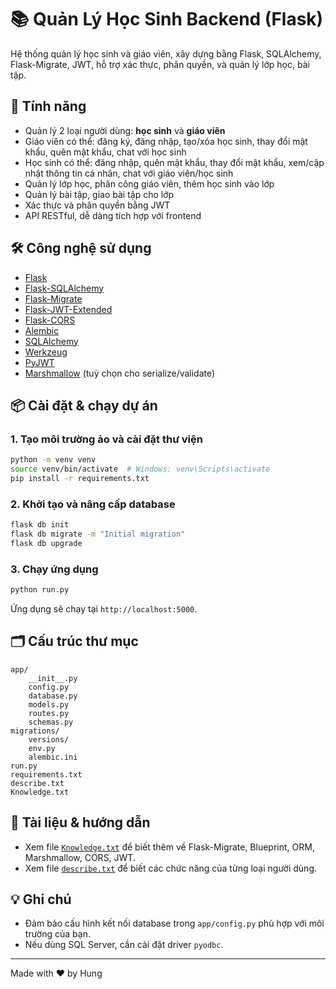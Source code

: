 # 📚 Quản Lý Học Sinh Backend (Flask)

Hệ thống quản lý học sinh và giáo viên, xây dựng bằng Flask, SQLAlchemy, Flask-Migrate, JWT, hỗ trợ xác thực, phân quyền, và quản lý lớp học, bài tập.

## 🚀 Tính năng

- Quản lý 2 loại người dùng: **học sinh** và **giáo viên**
- Giáo viên có thể: đăng ký, đăng nhập, tạo/xóa học sinh, thay đổi mật khẩu, quên mật khẩu, chat với học sinh
- Học sinh có thể: đăng nhập, quên mật khẩu, thay đổi mật khẩu, xem/cập nhật thông tin cá nhân, chat với giáo viên/học sinh
- Quản lý lớp học, phân công giáo viên, thêm học sinh vào lớp
- Quản lý bài tập, giao bài tập cho lớp
- Xác thực và phân quyền bằng JWT
- API RESTful, dễ dàng tích hợp với frontend

## 🛠️ Công nghệ sử dụng

- [Flask](https://flask.palletsprojects.com/)
- [Flask-SQLAlchemy](https://flask-sqlalchemy.palletsprojects.com/)
- [Flask-Migrate](https://flask-migrate.readthedocs.io/)
- [Flask-JWT-Extended](https://flask-jwt-extended.readthedocs.io/)
- [Flask-CORS](https://flask-cors.readthedocs.io/)
- [Alembic](https://alembic.sqlalchemy.org/)
- [SQLAlchemy](https://www.sqlalchemy.org/)
- [Werkzeug](https://werkzeug.palletsprojects.com/)
- [PyJWT](https://pyjwt.readthedocs.io/)
- [Marshmallow](https://marshmallow.readthedocs.io/) (tuỳ chọn cho serialize/validate)

## 📦 Cài đặt & chạy dự án

### 1. Tạo môi trường ảo và cài đặt thư viện

```bash
python -m venv venv
source venv/bin/activate  # Windows: venv\Scripts\activate
pip install -r requirements.txt
```

### 2. Khởi tạo và nâng cấp database

```bash
flask db init
flask db migrate -m "Initial migration"
flask db upgrade
```

### 3. Chạy ứng dụng

```bash
python run.py
```

Ứng dụng sẽ chạy tại `http://localhost:5000`.

## 🗂️ Cấu trúc thư mục

```
app/
    __init__.py
    config.py
    database.py
    models.py
    routes.py
    schemas.py
migrations/
    versions/
    env.py
    alembic.ini
run.py
requirements.txt
describe.txt
Knowledge.txt
```

## 📖 Tài liệu & hướng dẫn

- Xem file [`Knowledge.txt`](Knowledge.txt) để biết thêm về Flask-Migrate, Blueprint, ORM, Marshmallow, CORS, JWT.
- Xem file [`describe.txt`](describe.txt) để biết các chức năng của từng loại người dùng.

## 💡 Ghi chú

- Đảm bảo cấu hình kết nối database trong `app/config.py` phù hợp với môi trường của bạn.
- Nếu dùng SQL Server, cần cài đặt driver `pyodbc`.

---

Made with ❤️ by Hung